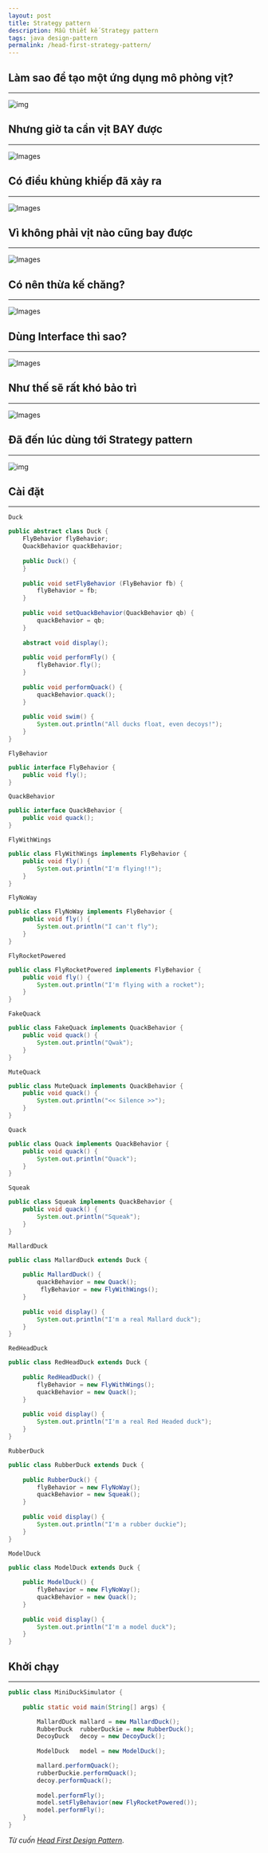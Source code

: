 ```yaml
---
layout: post
title: Strategy pattern
description: Mẫu thiết kế Strategy pattern
tags: java design-pattern
permalink: /head-first-strategy-pattern/
---
```


## Làm sao để tạo một ứng dụng mô phỏng vịt?
------


<img src="https://learning.oreilly.com/library/view/head-first-design/9781492077992/assets/f0002-01.png" alt="img"  />


## Nhưng giờ ta cần vịt BAY được
------


<img src="https://learning.oreilly.com/library/view/head-first-design/9781492077992/assets/f0003-01.png" alt="Images"  />


## Có điều khủng khiếp đã xảy ra
------


<img src="https://learning.oreilly.com/library/view/head-first-design/9781492077992/assets/f0004-01.png" alt="Images"  />


## Vì không phải vịt nào cũng bay được
------


<img src="https://learning.oreilly.com/library/view/head-first-design/9781492077992/assets/f0004-03.png" alt="Images"  />


## Có nên thừa kế chăng?
------


<img src="https://learning.oreilly.com/library/view/head-first-design/9781492077992/assets/f0005-01.png" alt="Images"  />


## Dùng Interface thì sao?
------


<img src="https://learning.oreilly.com/library/view/head-first-design/9781492077992/assets/f0006-01.png" alt="Images"  />


## Như thế sẽ rất khó bảo trì
------


<img src="https://learning.oreilly.com/library/view/head-first-design/9781492077992/assets/f0007-01.png" alt="Images"  />


## Đã đến lúc dùng tới Strategy pattern
------


<img src="https://learning.oreilly.com/library/view/head-first-design/9781492077992/assets/f0022-01.png" alt="img"  />


## Cài đặt
------


`Duck`

```java
public abstract class Duck {
	FlyBehavior flyBehavior;
	QuackBehavior quackBehavior;
 
	public Duck() {
	}
 
	public void setFlyBehavior (FlyBehavior fb) {
		flyBehavior = fb;
	}
 
	public void setQuackBehavior(QuackBehavior qb) {
		quackBehavior = qb;
	}
 
	abstract void display();
 
	public void performFly() {
		flyBehavior.fly();
	}
 
	public void performQuack() {
		quackBehavior.quack();
	}
    
 	public void swim() {
		System.out.println("All ducks float, even decoys!");
	}
}
```

`FlyBehavior`

```java
public interface FlyBehavior {
	public void fly();
}
```

`QuackBehavior`

```java
public interface QuackBehavior {
	public void quack();
}
```

`FlyWithWings`

```java
public class FlyWithWings implements FlyBehavior {
	public void fly() {
		System.out.println("I'm flying!!");
	}
}
```

`FlyNoWay`

```java
public class FlyNoWay implements FlyBehavior {
	public void fly() {
		System.out.println("I can't fly");
	}
}
```

`FlyRocketPowered`

```java
public class FlyRocketPowered implements FlyBehavior {
	public void fly() {
		System.out.println("I'm flying with a rocket");
	}
}
```

`FakeQuack`

```java
public class FakeQuack implements QuackBehavior {
	public void quack() {
		System.out.println("Qwak");
	}
}
```

`MuteQuack`

```java
public class MuteQuack implements QuackBehavior {
	public void quack() {
		System.out.println("<< Silence >>");
	}
}
```

`Quack`

```java
public class Quack implements QuackBehavior {
	public void quack() {
		System.out.println("Quack");
	}
}
```

`Squeak`

```java
public class Squeak implements QuackBehavior {
	public void quack() {
		System.out.println("Squeak");
	}
}
```

`MallardDuck`

```java
public class MallardDuck extends Duck {
 	
    public MallardDuck() {
 		quackBehavior = new Quack();
         flyBehavior = new FlyWithWings();
	}
 
	public void display() {
		System.out.println("I'm a real Mallard duck");
	}
}
```

`RedHeadDuck`

```java
public class RedHeadDuck extends Duck {
 
	public RedHeadDuck() {
		flyBehavior = new FlyWithWings();
		quackBehavior = new Quack();
	}
 
	public void display() {
		System.out.println("I'm a real Red Headed duck");
	}
}
```

`RubberDuck`

```java
public class RubberDuck extends Duck {
    
	public RubberDuck() {
		flyBehavior = new FlyNoWay();
		quackBehavior = new Squeak();
	}
    
	public void display() {
		System.out.println("I'm a rubber duckie");
	}
}
```

`ModelDuck`

```java
public class ModelDuck extends Duck {
    
	public ModelDuck() {
		flyBehavior = new FlyNoWay();
		quackBehavior = new Quack();
	}
    
	public void display() {
		System.out.println("I'm a model duck");
	}
}
```


## Khởi chạy
------


```java
public class MiniDuckSimulator {
 
	public static void main(String[] args) {

		MallardDuck	mallard = new MallardDuck();
		RubberDuck	rubberDuckie = new RubberDuck();
		DecoyDuck	decoy = new DecoyDuck();
 
		ModelDuck	model = new ModelDuck();

		mallard.performQuack();
		rubberDuckie.performQuack();
		decoy.performQuack();
   
		model.performFly();	
		model.setFlyBehavior(new FlyRocketPowered());
		model.performFly();
	}
}
```



*Từ cuốn [Head First Design Pattern](https://www.oreilly.com/library/view/head-first-design/9781492077992/)*.



